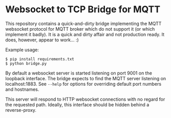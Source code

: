 Websocket to TCP Bridge for MQTT
================================

This repository contains a quick-and-dirty bridge implementing the MQTT
websocket protocol for MQTT broker which do not support it (or which implement
it badly). It is a quick and dirty affair and not production ready. It does,
however, appear to work... :)

Example usage:

    $ pip install requirements.txt
    $ python bridge.py

By default a websocket server is started listening on port 9001 on the loopback
interface. The bridge expects to find the MQTT server listening on
localhost:1883. See ``--help`` for options for overriding default port numbers
and hostnames.

This server will respond to HTTP websocket connections with no regard for the
requested path. Ideally, this interface should be hidden behind a
reverse-proxy.
